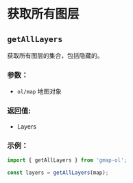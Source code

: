 # 获取所有图层

## `getAllLayers`

获取所有图层的集合，包括隐藏的。

### 参数：

- `ol/map` 地图对象

### 返回值:
- Layers

### 示例：

```js
import { getAllLayers } from 'gmap-ol';

const layers = getAllLayers(map);
```